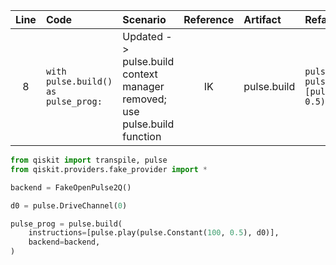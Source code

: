 | Line | Code | Scenario | Reference | Artifact | Refactoring |
| :--: | :--- | :------- | :-------: | :------- | :---------- |
| 8 | `with pulse.build() as pulse_prog:` | Updated -> pulse.build context manager removed; use pulse.build function | IK | pulse.build | `pulse_prog = pulse.build(instructions=[pulse.play(pulse.Constant(100, 0.5), d0)], backend=backend)` |

```python
from qiskit import transpile, pulse
from qiskit.providers.fake_provider import *

backend = FakeOpenPulse2Q()

d0 = pulse.DriveChannel(0)

pulse_prog = pulse.build(
    instructions=[pulse.play(pulse.Constant(100, 0.5), d0)],
    backend=backend,
)
```